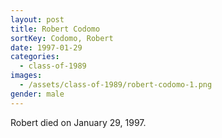```yaml
---
layout: post
title: Robert Codomo
sortKey: Codomo, Robert
date: 1997-01-29
categories:
  - class-of-1989
images:
  - /assets/class-of-1989/robert-codomo-1.png
gender: male
---
```


Robert died on January 29, 1997.

